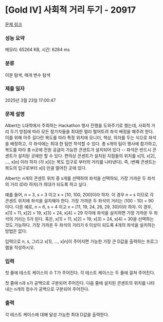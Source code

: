 # [Gold IV] 사회적 거리 두기 - 20917 

[문제 링크](https://www.acmicpc.net/problem/20917) 

### 성능 요약

메모리: 65264 KB, 시간: 6284 ms

### 분류

이분 탐색, 매개 변수 탐색

### 제출 일자

2025년 3월 23일 17:00:47

### 문제 설명

<p>Albert는 L대학에서 주최하는 Hackathon 행사 진행을 도와주기로 했는데, 사회적 거리 두기 방침에 따라 모든 참가자들을 최대한 멀리 떨어트려 좌석 배정을 해주려 한다. 이를 위해 아주 길다란 복도를 따라 특정 위치에 모니터, 책상, 의자를 두는 식으로 좌석을 배정하고, 각 좌석에는 최대 한 팀만 착석할 수 있다. 총 s개의 팀이 행사에 참가하고, 복도를 따라 총 n곳에 전원 공급이 가능한 콘센트가 설치되어 있다 -- 좌석은 반드시 콘센트가 설치된 곳에만 할 수 있다. 편의상 콘센트가 설치된 지점들의 위치를 x[1], x[2], ..., x[n] 이라 하자 (각 x[i]는 복도 입구로 부터의 거리를 나타낸다). 즉, i번째 콘센트는 복도의 입구로부터 x[i] 만큼 떨어진 곳에 있다.</p>

<p>Albert는 n개의 콘센트 위치 중 s개를 선택하여 좌석을 선택하되, 가장 가까운 두 좌석의 거리 (D라 하자)가 최대가 되도록 하고 싶다.</p>

<p>예를 들어, n = 3, s = 3 이고 x = [10, 100, 200]이라 하자. 이 경우 n = s 이므로 각 콘센트 위치에 좌석을 설치해야 한다. 가장 가까운 두 좌석의 거리는 (100 - 10) = 90 이다. 다른 예로, n = 6, s = 4 이고 x = [11, 19, 24, 26, 29, 30]이라 하자. 이 경우, x[1] = 11, x[2] = 19, x[3] = 24, x[4] = 29 각각에 좌석을 설치하면 가장 가까운 두 좌석의 거리는 5가 된다. 혹은, x[1] = 11, x[2] = 19, x[3] = 24, x[4] = 30을 선택하는 것도 가능하다. 가장 가까운 두 좌석의 거리가 6 이상이 되도록 4개의 좌석을 설치하는 방법은 없다.</p>

<p>입력으로 n, s, 그리고 x[1], ..., x[n]이 주어지면 가능한 가장 큰 D값을 출력하는 프로그램을 작성하시오.</p>

### 입력 

 <p>첫 줄에 테스트 케이스의 수 T가 주어진다. 각 테스트 케이스는 두 줄에 걸쳐 주어진다.</p>

<p>첫 줄에 n과 s가 공백으로 구분되어 주어진다. 다음 줄에 설치된 콘센트의 위치를 나타내는 n개의 정수가 공백으로 구분되어 주어진다.</p>

### 출력 

 <p>각 테스트 케이스에 대해 달성 가능한 최대 D값을 출력한다.</p>

